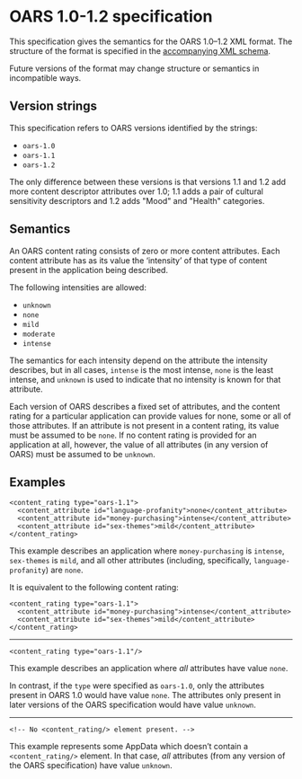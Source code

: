 OARS 1.0-1.2 specification
===

This specification gives the semantics for the OARS 1.0–1.2 XML format. The
structure of the format is specified in the
[accompanying XML schema](./oars-1.2.rnc).

Future versions of the format may change structure or semantics in incompatible
ways.

Version strings
---

This specification refers to OARS versions identified by the strings:
 * `oars-1.0`
 * `oars-1.1`
 * `oars-1.2`

The only difference between these versions is that versions 1.1 and 1.2 add
more content descriptor attributes over 1.0; 1.1 adds a pair of cultural
sensitivity descriptors and 1.2 adds "Mood" and "Health" categories.

Semantics
---

An OARS content rating consists of zero or more content attributes. Each content
attribute has as its value the ‘intensity’ of that type of content present in
the application being described.

The following intensities are allowed:
 * `unknown`
 * `none`
 * `mild`
 * `moderate`
 * `intense`

The semantics for each intensity depend on the attribute the intensity
describes, but in all cases, `intense` is the most intense, `none` is the least
intense, and `unknown` is used to indicate that no intensity is known for that
attribute.

Each version of OARS describes a fixed set of attributes, and the content rating
for a particular application can provide values for none, some or all of those
attributes. If an attribute is not present in a content rating, its value must
be assumed to be `none`. If no content rating is provided for an application at
all, however, the value of all attributes (in any version of OARS) must be
assumed to be `unknown`.

Examples
---

```
<content_rating type="oars-1.1">
  <content_attribute id="language-profanity">none</content_attribute>
  <content_attribute id="money-purchasing">intense</content_attribute>
  <content_attribute id="sex-themes">mild</content_attribute>
</content_rating>
```

This example describes an application where `money-purchasing` is `intense`,
`sex-themes` is `mild`, and all other attributes (including, specifically,
`language-profanity`) are `none`.

It is equivalent to the following content rating:
```
<content_rating type="oars-1.1">
  <content_attribute id="money-purchasing">intense</content_attribute>
  <content_attribute id="sex-themes">mild</content_attribute>
</content_rating>
```

---

```
<content_rating type="oars-1.1"/>
```

This example describes an application where *all* attributes have value `none`.

In contrast, if the `type` were specified as `oars-1.0`, only the attributes
present in OARS 1.0 would have value `none`. The attributes only present in
later versions of the OARS specification would have value `unknown`.

---

```
<!-- No <content_rating/> element present. -->
```

This example represents some AppData which doesn’t contain a `<content_rating/>`
element. In that case, *all* attributes (from any version of the OARS
specification) have value `unknown`.
